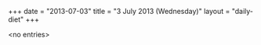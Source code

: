 +++
date = "2013-07-03"
title = "3 July 2013 (Wednesday)"
layout = "daily-diet"
+++

<p>&lt;no entries&gt;</p>